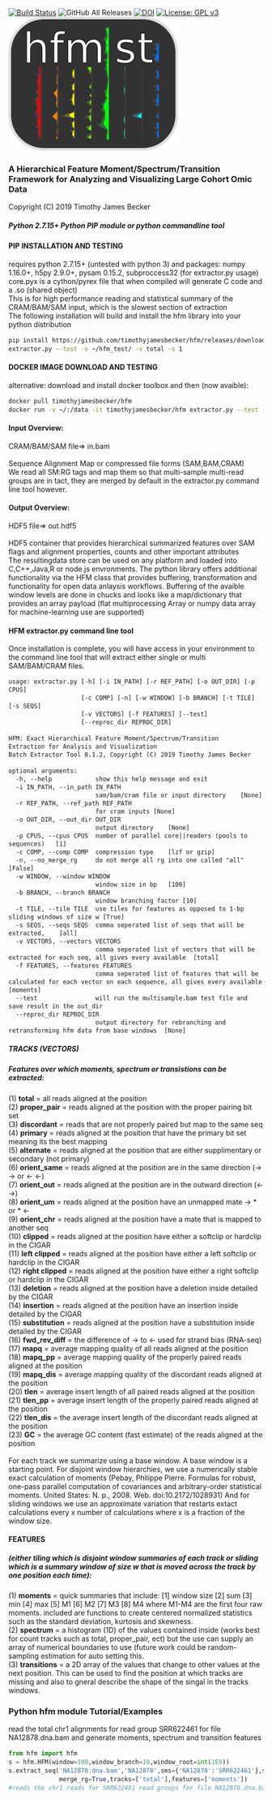 [![Build Status](https://api.travis-ci.org/timothyjamesbecker/hfm.svg)](https://travis-ci.com/timothyjamesbecker/hfm) ![GitHub All Releases](https://img.shields.io/github/downloads/timothyjamesbecker/hfm/total.svg) [![DOI](https://zenodo.org/badge/192426986.svg)](https://zenodo.org/badge/latestdoi/192426986) [![License: GPL v3](https://img.shields.io/badge/License-GPLv3-blue.svg)](https://www.gnu.org/licenses/gpl-3.0)<br>
![Alt text](images/logo.png?raw=true "hfm")
### A Hierarchical Feature Moment/Spectrum/Transition Framework for Analyzing and Visualizing Large Cohort Omic Data<br>
Copyright (C) 2019 Timothy James Becker
##### Python 2.7.15+ Python PIP module or python commandline tool

#### PIP INSTALLATION AND TESTING
requires python 2.7.15+ (untested with python 3) and packages: numpy 1.16.0+, h5py 2.9.0+, pysam 0.15.2, subproccess32 (for extractor.py usage)<br>
core.pyx is a cython/pyrex file that when compiled will generate C code and a .so (shared object)<br>
This is for high performance reading and statistical summary of the CRAM/BAM/SAM input, which is the slowest section of extraction<br>
The following installation will build and install the hfm library into your python distribution<br>

```bash
pip install https://github.com/timothyjamesbecker/hfm/releases/download/0.1.2/hfm-0.1.2.tar.gz
extractor.py --test -o ~/hfm_test/ -v total -s 1

```
#### DOCKER IMAGE DOWNLOAD AND TESTING
alternative: download and install docker toolbox and then (now avaible):
```bash
docker pull timothyjamesbecker/hfm
docker run -v ~/:/data -it timothyjamesbecker/hfm extractor.py --test -o /data/hfm_test/ -v total -s 1
```

#### Input Overview:
CRAM/BAM/SAM file=> in.bam<br><br>
Sequence Alignment Map or compressed file forms (SAM,BAM,CRAM)<br>
We read all SM:RG tags and map them so that multi-sample multi-read groups are in tact, they are merged by default in the extractor.py command line tool however.
#### Output Overview:
HDF5 file=> out.hdf5<br><br>
HDF5 container that provides hierarchical summarized features over SAM flags and alignment properties, counts and other important attributes<br> The resultingdata store can be used on any platform and loaded into C,C++,Java,R or node.js envronments.
The python library offers additional functionality via the HFM class that provides buffering, transformation and functionality for open data anlaysis workflows. Buffering of the avaible window levels are done in chucks and looks like a map/dictionary that provides an array payload (flat multiprocessing Array or numpy data array for machine-learning use are supported)<br>


#### HFM extractor.py command line tool
Once installation is complete, you will have access in your environment to the command line tool that will extract either single or multi SAM/BAM/CRAM files.
```
usage: extractor.py [-h] [-i IN_PATH] [-r REF_PATH] [-o OUT_DIR] [-p CPUS]
                    [-c COMP] [-n] [-w WINDOW] [-b BRANCH] [-t TILE] [-s SEQS]
                    [-v VECTORS] [-f FEATURES] [--test]
                    [--reproc_dir REPROC_DIR]

HFM: Exact Hierarchical Feature Moment/Spectrum/Transition
Extraction for Analysis and Visualization
Batch Extractor Tool 0.1.2, Copyright (C) 2019 Timothy James Becker

optional arguments:
  -h, --help            show this help message and exit
  -i IN_PATH, --in_path IN_PATH
                        sam/bam/cram file or input directory	[None]
  -r REF_PATH, --ref_path REF_PATH
                        for cram inputs	[None]
  -o OUT_DIR, --out_dir OUT_DIR
                        output directory	[None]
  -p CPUS, --cpus CPUS  number of parallel core||readers (pools to sequences)	[1]
  -c COMP, --comp COMP  compression type	[lzf or gzip]
  -n, --no_merge_rg     do not merge all rg into one called "all"	[False]
  -w WINDOW, --window WINDOW
                        window size in bp	[100]
  -b BRANCH, --branch BRANCH
                        window branching factor	[10]
  -t TILE, --tile TILE  use tiles for features as opposed to 1-bp sliding windows of size w	[True]
  -s SEQS, --seqs SEQS  comma seperated list of seqs that will be extracted, 	[all]
  -v VECTORS, --vectors VECTORS
                        comma seperated list of vectors that will be extracted for each seq, all gives every available	[total]
  -f FEATURES, --features FEATURES
                        comma seperated list of features that will be calculated for each vector on each sequence, all gives every available	[moments]
  --test                will run the multisample.bam test file and save result in the out_dir
  --reproc_dir REPROC_DIR
                        output directory for rebranching and retransforming hfm data from base windows	[None]

```

##### TRACKS (VECTORS)
##### Features over which moments, spectrum or transistions can be extracted:<br>
(1) <b>total</b> = all reads aligned at the position<br>
(2) <b>proper_pair</b> = reads aligned at the position with the proper pairing bit set<br>
(3) <b>discordant</b> = reads that are not properly paired but map to the same seq<br>
(4) <b>primary</b> = reads aligned at the position that have the primary bit set meaning its the best mapping<br>
(5) <b>alternate</b> = reads aligned at the position that are either supplimentary or secondary (not primary)<br>
(6) <b>orient_same</b> = reads aligned at the position are in the same direction (-> -> or <- <-)<br>
(7) <b>orient_out</b> = reads aligned at the position are in the outward direction (<- ->) <br>
(8) <b>orient_um</b> = reads aligned at the position have an unmapped mate -> * or * <-<br>
(9) <b>orient_chr</b> = reads aligned at the position have a mate that is mapped to another seq<br>
(10) <b>clipped</b> = reads aligned at the position have either a softclip or hardclip in the CIGAR<br>
(11) <b>left clipped</b> = reads aligned at the position have either a left softclip or hardclip in the CIGAR<br>
(12) <b>right clipped</b> = reads aligned at the position have either a right softclip or hardclip in the CIGAR<br>
(13) <b>deletion</b> = reads aligned at the position have a deletion inside detailed by the CIGAR<br>
(14) <b>insertion</b> = reads aligned at the position have an insertion inside detailed by the CIGAR<br>
(15) <b>substitution</b> = reads aligned at the position have a substitution inside detailed by the CIGAR<br>
(16) <b>fwd_rev_diff</b> = the difference of -> to <- used for strand bias (RNA-seq)<br>
(17) <b>mapq</b> = average mapping quality of all reads aligned at the position<br>
(18) <b>mapq_pp</b> = average mapping quality of the properly paired reads aligned at the position<br>
(19) <b>mapq_dis</b> = average mapping quality of the discordant reads aligned at the position<br>
(20) <b>tlen</b> = average insert length of all paired reads aligned at the position<br>
(21) <b>tlen_pp</b> = average insert length of the properly paired reads aligned at the position<br>
(22) <b>tlen_dis</b> = the average insert length of the discordant reads aligned at the position<br>
(23) <b>GC</b> = the average GC content (fast estimate) of the reads aligned at the position<br>
<br>
For each track we summarize using a base window. A base window is a starting point.  For disjoint window hierarchies, we use a numerically stable exact calculation of moments (Pebay, Philippe Pierre. Formulas for robust, one-pass parallel computation of covariances and arbitrary-order statistical moments. United States: N. p., 2008. Web. doi:10.2172/1028931) And for sliding windows we use an approximate variation that restarts extact calculations every x number of calculations where x is a fraction of the window size.
#### FEATURES 
##### (either tiling which is disjoint window summaries of each track or sliding which is a summary window of size w that is moved across the track by one position each time):
(1) <b>moments</b> = quick summaries that include: [1] window size [2] sum [3] min [4] max [5] M1 [6] M2 [7] M3 [8] M4 where M1-M4 are the first four raw moments. included are functions to create centered normalized statistics such as the standard deviation, kurtosis and skewness.<br>
(2) <b>spectrum</b> = a histogram (1D) of the values contained inside (works best for count tracks such as total, proper_pair, ect) but the use can supply an array of numerical boundaries to use (future work could be random-sampling estimation for auto setting this.<br>
(3) <b>transitions</b> = a 2D array of the values that change to other values at the next position.  This can be used to find the position at which tracks are missing and also to gneral describe the shape of the singal in the tracks windows.<br>

### Python hfm module Tutorial/Examples
read the total chr1 alignments for read group SRR622461 for file NA12878.dna.bam and generate moments, spectrum and transition features
```python
from hfm import hfm
s = hfm.HFM(window=100,window_branch=10,window_root=int(1E9))
s.extract_seq('NA12878.dna.bam','NA12878',sms={'NA12878':'SRR622461'},seq={'chr1':249250621},
              merge_rg=True,tracks=['total'],features=['moments'])
#reads the chr1 reads for SRR622461 read groups for file NA12878.dna.bam
```
